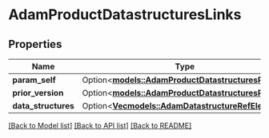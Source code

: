 # AdamProductDatastructuresLinks

## Properties

Name | Type | Description | Notes
------------ | ------------- | ------------- | -------------
**param_self** | Option<[**models::AdamProductDatastructuresRef**](AdamProductDatastructuresRef.md)> |  | [optional]
**prior_version** | Option<[**models::AdamProductDatastructuresRef**](AdamProductDatastructuresRef.md)> |  | [optional]
**data_structures** | Option<[**Vec<models::AdamDatastructureRefElement>**](AdamDatastructureRefElement.md)> |  | [optional]

[[Back to Model list]](../README.md#documentation-for-models) [[Back to API list]](../README.md#documentation-for-api-endpoints) [[Back to README]](../README.md)


